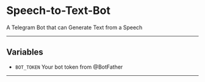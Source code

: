 # Speech-to-Text-Bot

A Telegram Bot that can Generate Text from a Speech

---

## Variables

- `BOT_TOKEN` Your bot token from @BotFather

---
